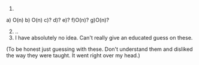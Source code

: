 1. 
a) O(n)
b) O(n)
c)?
d)?
e)?
f)O(n)? 
g)O(n)?

2. ..
3. I have absolutely no idea. Can't really give an educated guess on these.

(To be honest just guessing with these. Don't understand them and disliked the way they were taught. It went right over my head.)